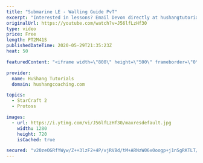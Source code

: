 ```yaml
---
title: "Submarine LE - Walling Guide PvT"
excerpt: "Interested in lessons? Email Devon directly at hushangtutorials@outlook.com ------------------------------------------------------------------------------------------------------- Want to support HuShang Tutorials directly? Patreon is a website where you can contribute a monthly donation that will help"
originalUrl: https://youtube.com/watch?v=J56lfLzHf30
type: video
price: Free
length: PT2M41S
publishedDateTime: 2020-05-29T21:35:23Z
heat: 50

featuredContent: "<iframe width=\"800\" height=\"500\" frameborder=\"0\" src=\"https://www.youtube.com/embed/J56lfLzHf30\" allow=\"accelerometer; autoplay; encrypted-media; gyroscope; picture-in-picture\" allowfullscreen></iframe>"

provider:
  name: HuShang Tutorials
  domain: hushangcoaching.com

topics:
  - StarCraft 2
  - Protoss

images:
  - url: https://i.ytimg.com/vi/J56lfLzHf30/maxresdefault.jpg
    width: 1280
    height: 720
    isCached: true

secured: "v20zeOGRfYWyw/Z++3lzF2+4P/vjRVBd/tM+ARNzW06x0oogp+j1nSgRKTLT/2Ex9VQoQ3GGWMmbExIbBUXXVP2FNz1gtvFlM5/N5INVS0Viux0qK2rYBAEC8JI7m17EWO/DOYYBMqFGYjLYWRUhy2KOKJ2qCU7lgJKuJQiMBrJ+3+R0BJEsF9zaYJEorTvX5IgdpJb0nChLerhHEqNBK0e+a95hqXY68En3szgoor4A97Re39nOVyK3txU0bmUkju1PSqZfHDNulw7pTu56R4GlX0WIg67makTG/KQW/0T23RpJSTmdUG3TIcnf4QCMJflmOfqwx+epMH/+m000t8/AfXCRIJBhPsI6WATzukuYHZvKSrL7dRg2OXASOHpCTURXFDmds+V4DqcIq5V3TgD53h+WPfVKKWnPyKXF1sw=;cS09sTlpasW6IXBfG4C9dg=="
---
```


